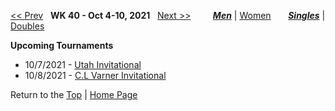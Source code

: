 <a name="top"></a>[<< Prev](men_singles_2139.md) &nbsp; **WK 40 - Oct 4-10, 2021** &nbsp; [Next >>](men_singles_2141.md) &nbsp;&nbsp;&nbsp;&nbsp;&nbsp;&nbsp;&nbsp; [***Men***](./men_singles_2140.md) &#124; [Women](./women_singles_2140.md) &nbsp;&nbsp;&nbsp;&nbsp;&nbsp; [***Singles***](./men_singles_2140.md) &#124; [Doubles](./men_doubles_2140.md)

**Upcoming Tournaments**  
- 10/7/2021 - <a href="https://colleges.wearecollegetennis.com/competitions/UniversityOfUtahM/Tournaments/Overview/AF39BA57-9E31-4A64-A7C6-A8EB964130E1" target="_blank">Utah Invitational</a>  
- 10/8/2021 - <a href="https://colleges.wearecollegetennis.com/competitions/RollinsCollegeM/Tournaments/Overview/3CD48F05-0A53-43AA-90D0-6464D0615B24" target="_blank">C.L Varner Invitational</a>  

Return to the [Top](./men_singles_2140.md) &#124; [Home Page](../../index.md)